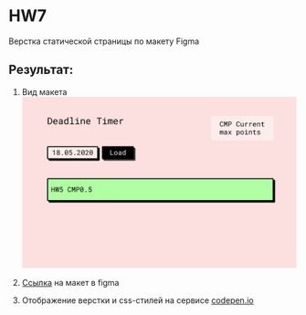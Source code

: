 # HW7
Верстка статической страницы по макету Figma

## Результат:

1. Вид макета
![Макет](https://github.com/denisovmisis/CS101/blob/master/HW07/FigmaDesign.png)

2. [Ссылка](https://www.figma.com/file/6xGlwqHNzST4YVEvgkeos1/Deadline-Timer?node-id=0%3A1) на макет в figma

3. Отображение верстки и css-стилей на сервисе [codepen.io](https://codepen.io/amd_amd/pen/ExPYwom)
